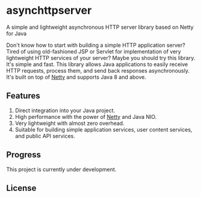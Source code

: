 # asynchttpserver
A simple and lightweight asynchronous HTTP server library based on Netty for Java

Don't know how to start with building a simple HTTP application server? Tired of using old-fashioned JSP or Servlet for implementation of very lightweight HTTP services of your server? Maybe you should try this library. It's simple and fast.
This library allows Java applications to easily receive HTTP requests, process them, and send back responses asynchronously. It's built on top of [Netty](https://netty.io/) and supports Java 8 and above.
## Features
1. Direct integration into your Java project.
1. High performance with the power of [Netty](https://netty.io/) and Java NIO.
2. Very lightweight with almost zero overhead.
3. Suitable for building simple application services, user content services, and public API services.
## Progress
This project is currently under development.
## License
